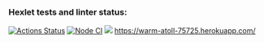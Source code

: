 ### Hexlet tests and linter status:
[![Actions Status](https://github.com/leteli/frontend-project-lvl4/workflows/hexlet-check/badge.svg)](https://github.com/leteli/frontend-project-lvl4/actions)
[![Node CI](https://github.com/leteli/frontend-project-lvl4/actions/workflows/nodejs.yml/badge.svg)](https://github.com/leteli/frontend-project-lvl4/actions/workflows/nodejs.yml)
<a href="https://codeclimate.com/github/leteli/frontend-project-lvl4/maintainability"><img src="https://api.codeclimate.com/v1/badges/953d1157b852891d43ee/maintainability" /></a>
https://warm-atoll-75725.herokuapp.com/